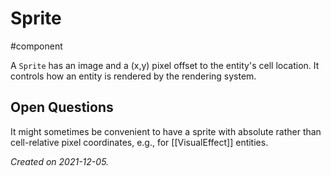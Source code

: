 # Sprite
#component 

A `Sprite` has an image and a (x,y) pixel offset to the entity's cell location.  It controls how an entity is rendered by the rendering system.

## Open Questions

It might sometimes be convenient to have a sprite with absolute rather than cell-relative pixel coordinates, e.g., for [[VisualEffect]] entities.

_Created on 2021-12-05._